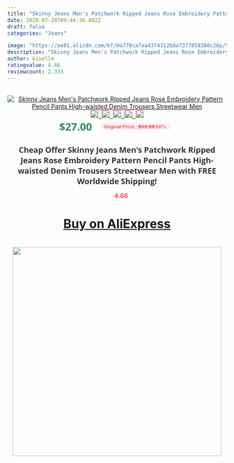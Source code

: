 ```yaml
---
title: "Skinny Jeans Men's Patchwork Ripped Jeans Rose Embroidery Pattern Pencil Pants High-waisted Denim Trousers Streetwear Men"
date: 2020-07-28T09:44:36.892Z
draft: false
categories: "Jeans"

image: "https://ae01.alicdn.com/kf/Ha770ca7aa43f4312b8a7377058300c26p/Skinny-Jeans-Men-s-Patchwork-Ripped-Jeans-Rose-Embroidery-Pattern-Pencil-Pants-High-waisted-Denim-Trousers.jpg"
description: "Skinny Jeans Men's Patchwork Ripped Jeans Rose Embroidery Pattern Pencil Pants High-waisted Denim Trousers Streetwear Men"
author: Giselle
ratingvalue: 4.66
reviewcount: 2.333
---
```

<br>
<div style="text-align: center;">
<a href="https://s.click.aliexpress.com/e/_98r6jF" target="_blank" rel="nofollow noopener noreferrer"><img alt="Skinny Jeans Men's Patchwork Ripped Jeans Rose Embroidery Pattern Pencil Pants High-waisted Denim Trousers Streetwear Men" class="magnifier-image" src="https://ae01.alicdn.com/kf/Ha770ca7aa43f4312b8a7377058300c26p/Skinny-Jeans-Men-s-Patchwork-Ripped-Jeans-Rose-Embroidery-Pattern-Pencil-Pants-High-waisted-Denim-Trousers.jpg_640x640.jpg">
<br>
<img style="border:1px solid salmon" src="https://ae01.alicdn.com/kf/Ha770ca7aa43f4312b8a7377058300c26p/Skinny-Jeans-Men-s-Patchwork-Ripped-Jeans-Rose-Embroidery-Pattern-Pencil-Pants-High-waisted-Denim-Trousers.jpg_120x120.jpg">&nbsp;&nbsp;<img style="border:1px solid salmon" src="https://ae01.alicdn.com/kf/H1c63179ee29047ec9377fdd6e5819817l/Skinny-Jeans-Men-s-Patchwork-Ripped-Jeans-Rose-Embroidery-Pattern-Pencil-Pants-High-waisted-Denim-Trousers.jpg_120x120.jpg">&nbsp;&nbsp;<img style="border:1px solid salmon" src="https://ae01.alicdn.com/kf/Hd7984da0efa74f829284ca376d57865e1/Skinny-Jeans-Men-s-Patchwork-Ripped-Jeans-Rose-Embroidery-Pattern-Pencil-Pants-High-waisted-Denim-Trousers.jpg_120x120.jpg">&nbsp;&nbsp;<img style="border:1px solid salmon" src="https://ae01.alicdn.com/kf/Hfdd0a812607d41e8aae659157869e33dn/Skinny-Jeans-Men-s-Patchwork-Ripped-Jeans-Rose-Embroidery-Pattern-Pencil-Pants-High-waisted-Denim-Trousers.jpg_120x120.jpg">&nbsp;&nbsp;<img style="border:1px solid salmon" src="https://ae01.alicdn.com/kf/Ha0c03e9623704217a575f127ea0f9ec0u/Skinny-Jeans-Men-s-Patchwork-Ripped-Jeans-Rose-Embroidery-Pattern-Pencil-Pants-High-waisted-Denim-Trousers.jpg_120x120.jpg"></a></div><br0>
<div style="text-align: center;"><span style="background-color: white; border: 0px; box-sizing: border-box; color: seagreen; display: inline-block; font-family: &quot;open sans&quot; , &quot;arial&quot; , &quot;helvetica&quot; , sans-serif , &quot;heiti&quot;; font-size: 24px; font-stretch: inherit; font-weight: 700; line-height: inherit; margin: 0px 10px 0px 0px; padding: 0px; vertical-align: middle;">$27.00 </span>
<span style="background: rgb(255 , 241 , 241); border-radius: 3px; border: 0px; box-sizing: border-box; color: #ff4747; display: inline-block; font-family: inherit; font-size: 12px; font-stretch: inherit; font-style: inherit; font-variant: inherit; font-weight: 600; line-height: inherit; margin: 0px; padding: 2px 5px; transform: scale(0.9); vertical-align: middle;">Original Price : <b style="text-decoration: line-through;">$53.99 </b> 50%&nbsp;&nbsp;</span></div>
<h1 style="color: #333333; display: inline-block; font-family: &quot;open sans&quot; , &quot;arial&quot; , &quot;helvetica&quot; , sans-serif , &quot;heiti&quot;; font-size: 18px; font-stretch: inherit; font-weight: 700; text-align: center;">Cheap Offer Skinny Jeans Men's Patchwork Ripped Jeans Rose Embroidery Pattern Pencil Pants High-waisted Denim Trousers Streetwear Men with FREE Worldwide Shipping!</h1>
<div style="color: #ff4747; text-align: center;">
<img src="https://4.bp.blogspot.com/-M0ZcTcb-5uY/XleCXlxnR4I/AAAAAAAAAEc/OrjgMkXV1oMQFaCRZj5HQwOCBcu3w1FegCPcBGAYYCw/s1600/star.png" style="height: 15px;">&nbsp;<b>4.66</b></div>
<div class="button_cont" align="center"><a class="buynow_a" href="https://s.click.aliexpress.com/e/_98r6jF" target="_blank" rel="nofollow noopener noreferrer"><H1>Buy on AliExpress</H1></a></div><br>
<div class="separator" style="clear: both; text-align: center;">
<img src="https://lh3.googleusercontent.com/-pTy5HemUv9M/XlePHvY0dAI/AAAAAAAAAE4/0nX5iRUoIWY8eMW9Dpxeirr157OZliDIgCLcBGAsYHQ/s1600/badge.gif" width="480">
</div>
